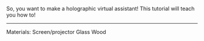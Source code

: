 So, you want to make a holographic virtual assistant!
This tutorial will teach you how to!
<hr>
Materials:
Screen/projector
Glass
Wood
